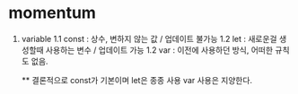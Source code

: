 # momentum


1. variable 
    1.1 const : 상수, 변하지 않는 값 / 업데이트 불가능
    1.2 let : 새로운걸 생성할때 사용하는 변수 / 업데이트 가능
    1.2 var : 이전에 사용하던 방식, 어떠한 규칙도 없음.

    ** 결론적으로 const가 기본이며 let은 종종 사용 var 사용은 지양한다.     